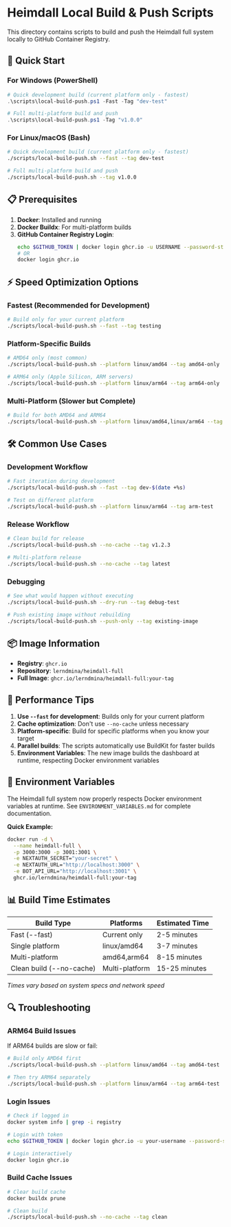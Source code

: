 # Heimdall Local Build & Push Scripts

This directory contains scripts to build and push the Heimdall full system locally to GitHub Container Registry.

## 🚀 Quick Start

### For Windows (PowerShell)

```powershell
# Quick development build (current platform only - fastest)
.\scripts\local-build-push.ps1 -Fast -Tag "dev-test"

# Full multi-platform build and push
.\scripts\local-build-push.ps1 -Tag "v1.0.0"
```

### For Linux/macOS (Bash)

```bash
# Quick development build (current platform only - fastest)
./scripts/local-build-push.sh --fast --tag dev-test

# Full multi-platform build and push
./scripts/local-build-push.sh --tag v1.0.0
```

## 📋 Prerequisites

1. **Docker**: Installed and running
2. **Docker Buildx**: For multi-platform builds
3. **GitHub Container Registry Login**:
   ```bash
   echo $GITHUB_TOKEN | docker login ghcr.io -u USERNAME --password-stdin
   # OR
   docker login ghcr.io
   ```

## ⚡ Speed Optimization Options

### Fastest (Recommended for Development)

```bash
# Build only for your current platform
./scripts/local-build-push.sh --fast --tag testing
```

### Platform-Specific Builds

```bash
# AMD64 only (most common)
./scripts/local-build-push.sh --platform linux/amd64 --tag amd64-only

# ARM64 only (Apple Silicon, ARM servers)
./scripts/local-build-push.sh --platform linux/arm64 --tag arm64-only
```

### Multi-Platform (Slower but Complete)

```bash
# Build for both AMD64 and ARM64
./scripts/local-build-push.sh --platform linux/amd64,linux/arm64 --tag multi-platform
```

## 🛠️ Common Use Cases

### Development Workflow

```bash
# Fast iteration during development
./scripts/local-build-push.sh --fast --tag dev-$(date +%s)

# Test on different platform
./scripts/local-build-push.sh --platform linux/arm64 --tag arm-test
```

### Release Workflow

```bash
# Clean build for release
./scripts/local-build-push.sh --no-cache --tag v1.2.3

# Multi-platform release
./scripts/local-build-push.sh --no-cache --tag latest
```

### Debugging

```bash
# See what would happen without executing
./scripts/local-build-push.sh --dry-run --tag debug-test

# Push existing image without rebuilding
./scripts/local-build-push.sh --push-only --tag existing-image
```

## 📦 Image Information

- **Registry**: `ghcr.io`
- **Repository**: `lerndmina/heimdall-full`
- **Full Image**: `ghcr.io/lerndmina/heimdall-full:your-tag`

## 🎯 Performance Tips

1. **Use `--fast` for development**: Builds only for your current platform
2. **Cache optimization**: Don't use `--no-cache` unless necessary
3. **Platform-specific**: Build for specific platforms when you know your target
4. **Parallel builds**: The scripts automatically use BuildKit for faster builds
5. **Environment Variables**: The new image builds the dashboard at runtime, respecting Docker environment variables

## 🔧 Environment Variables

The Heimdall full system now properly respects Docker environment variables at runtime. See `ENVIRONMENT_VARIABLES.md` for complete documentation.

**Quick Example:**

```bash
docker run -d \
  --name heimdall-full \
  -p 3000:3000 -p 3001:3001 \
  -e NEXTAUTH_SECRET="your-secret" \
  -e NEXTAUTH_URL="http://localhost:3000" \
  -e BOT_API_URL="http://localhost:3001" \
  ghcr.io/lerndmina/heimdall-full:your-tag
```

## 📊 Build Time Estimates

| Build Type               | Platforms      | Estimated Time |
| ------------------------ | -------------- | -------------- |
| Fast (--fast)            | Current only   | 2-5 minutes    |
| Single platform          | linux/amd64    | 3-7 minutes    |
| Multi-platform           | amd64,arm64    | 8-15 minutes   |
| Clean build (--no-cache) | Multi-platform | 15-25 minutes  |

_Times vary based on system specs and network speed_

## 🔍 Troubleshooting

### ARM64 Build Issues

If ARM64 builds are slow or fail:

```bash
# Build only AMD64 first
./scripts/local-build-push.sh --platform linux/amd64 --tag amd64-test

# Then try ARM64 separately
./scripts/local-build-push.sh --platform linux/arm64 --tag arm64-test
```

### Login Issues

```bash
# Check if logged in
docker system info | grep -i registry

# Login with token
echo $GITHUB_TOKEN | docker login ghcr.io -u your-username --password-stdin

# Login interactively
docker login ghcr.io
```

### Build Cache Issues

```bash
# Clear build cache
docker buildx prune

# Clean build
./scripts/local-build-push.sh --no-cache --tag clean
```
